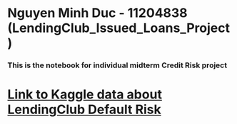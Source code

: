 # Nguyen Minh Duc - 11204838 (LendingClub_Issued_Loans_Project)

### This is the notebook for individual midterm Credit Risk project 

# [Link to Kaggle data about LendingClub Default Risk ](https://www.kaggle.com/datasets/wordsforthewise/lending-club)
